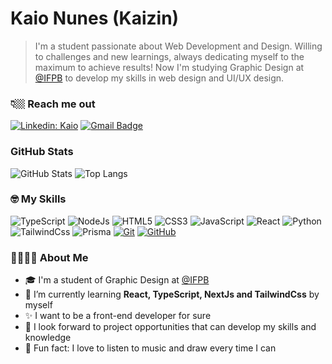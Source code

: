 # Kaio Nunes (Kaizin)
    
> I'm a student passionate about Web Development and Design. Willing to challenges and new learnings, always dedicating myself to the maximum to achieve results! Now I'm studying Graphic Design at [@IFPB](https://github.com/ifpb) to develop my skills in web design and UI/UX design.

### 👇🏼 Reach me out

[![Linkedin: Kaio](https://img.shields.io/badge/-kaizin-474472?style=for-the-badge&logo=Linkedin&logoColor=B3BEFF&link=https://www.linkedin.com/in/kaizin/)](https://www.linkedin.com/in/kaizin/)
[![Gmail Badge](https://img.shields.io/badge/-kaiolucas1812@gmail-474472?style=for-the-badge&logo=Gmail&logoColor=fff3b0&link=mailto:kaiolucas1812@gmail.com)](mailto:kaiolucas1812@gmail.com)

### GitHub Stats

![GitHub Stats](https://github-readme-stats.vercel.app/api?username=kaizinbr&theme=transparent&bg_color=2A2944&border_color=6461A0&show_icons=true&icon_color=9B99C2&title_color=B3BEFF&text_color=FFF)
![Top Langs](https://github-readme-stats-git-masterrstaa-rickstaa.vercel.app/api/top-langs/?username=kaizinbr&bg_color=2A2944&border_color=6461A0&title_color=B3BEFF&text_color=FFF)

### 🤓 My Skills

![TypeScript](https://img.shields.io/badge/TypeScript-474472?style=for-the-badge&logo=typescript&logoColor=FFE0B0)
![NodeJs](https://img.shields.io/badge/Node.Js-474472?style=for-the-badge&logo=Nodedotjs&logoColor=B3BEFF)
![HTML5](https://img.shields.io/badge/HTML-474472?style=for-the-badge&logo=html5&logoColor=FFE0B0)
![CSS3](https://img.shields.io/badge/CSS3-474472?style=for-the-badge&logo=css3&logoColor=B3BEFF)
![JavaScript](https://img.shields.io/badge/JavaScript-474472?style=for-the-badge&logo=javascript&logoColor=FFE0B0)
![React](https://img.shields.io/badge/React-474472?style=for-the-badge&logo=React&logoColor=B3BEFF)
![Python](https://img.shields.io/badge/Python-474472?style=for-the-badge&logo=python&logoColor=fff3b0)
![TailwindCss](https://img.shields.io/badge/TailwindCss-474472?style=for-the-badge&logo=TailwindCss&logoColor=B3BEFF)
![Prisma](https://img.shields.io/badge/Prisma-474472?style=for-the-badge&logo=Prisma&logoColor=fff3b0)
[![Git](https://img.shields.io/badge/Git-474472?style=for-the-badge&logo=git&logoColor=B3BEFF)](https://git-scm.com/doc)
[![GitHub](https://img.shields.io/badge/GitHub-474472?style=for-the-badge&logo=github&logoColor=fff3b0)](https://docs.github.com/)

### 🫱🏻‍🫲🏽 About Me

- 🎓 I'm a student of Graphic Design at [@IFPB](https://github.com/ifpb)
- 🌱 I’m currently learning **React, TypeScript, NextJs and TailwindCss** by myself
- ✨ I want to be a front-end developer for sure
- 💼 I look forward to project opportunities that can develop my skills and knowledge
- 🎵 Fun fact: I love to listen to music and draw every time I can

